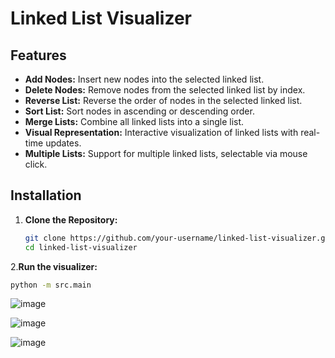 # Linked List Visualizer

## Features

- **Add Nodes:** Insert new nodes into the selected linked list.
- **Delete Nodes:** Remove nodes from the selected linked list by index.
- **Reverse List:** Reverse the order of nodes in the selected linked list.
- **Sort List:** Sort nodes in ascending or descending order.
- **Merge Lists:** Combine all linked lists into a single list.
- **Visual Representation:** Interactive visualization of linked lists with real-time updates.
- **Multiple Lists:** Support for multiple linked lists, selectable via mouse click.

## Installation

1. **Clone the Repository:**
   ```bash
   git clone https://github.com/your-username/linked-list-visualizer.git
   cd linked-list-visualizer
2.**Run the visualizer:**
```bash
python -m src.main
```
![image](https://github.com/trisweta/linked-list-visualizer/assets/92795084/bd545307-9dda-4eec-97c6-4fe9e52b9ab7)


![image](https://github.com/trisweta/linked-list-visualizer/assets/92795084/add98543-d888-4642-aa3a-c7677c6f6257)


![image](https://github.com/trisweta/linked-list-visualizer/assets/92795084/6939572c-badb-414b-ab52-562788094862)
